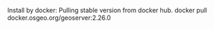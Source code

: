 Install by docker:
    Pulling stable version from docker hub.
    docker pull docker.osgeo.org/geoserver:2.26.0